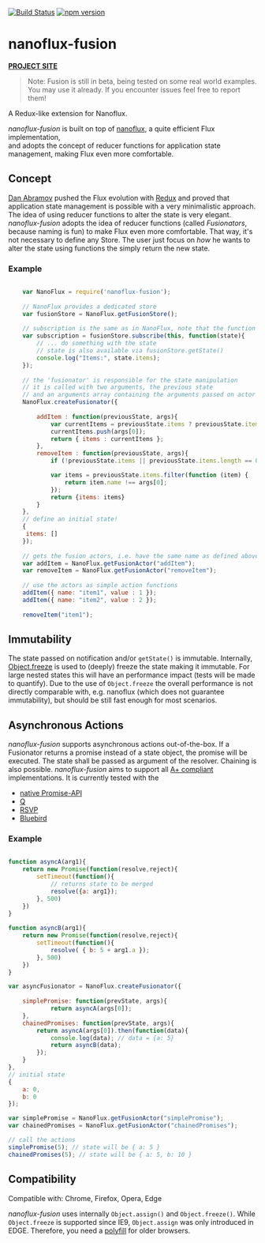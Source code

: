 [![Build Status](https://travis-ci.org/ohager/nanoflux-fusion.svg?branch=master)](https://travis-ci.org/ohager/nanoflux-fusion)
[![npm version](https://img.shields.io/npm/v/nanoflux-fusion.svg?style=flat-square)](https://www.npmjs.com/package/nanoflux-fusion)

# nanoflux-fusion

[__PROJECT SITE__](http://ohager.github.io/nanoflux/)

> Note: Fusion is still in beta, being tested on some real world examples. You may use it already. If you encounter issues feel free to report them! 

A Redux-like extension for Nanoflux.

*nanoflux-fusion* is built on top of [nanoflux](https://github.com/ohager/nanoflux), a quite efficient Flux implementation,  
and adopts the concept of reducer functions for application state management, making Flux even more comfortable.

## Concept

[Dan Abramov](https://github.com/gaearon) pushed the Flux evolution with [Redux](http://redux.js.org/) and proved that application 
state management is possible with a very minimalistic approach. The idea of using reducer functions to alter the state
is very elegant. *nanoflux-fusion* adopts the idea of reducer functions (called *Fusionators*, because naming is fun) to make Flux even more comfortable.
That way, it's not necessary to define any Store. The user just focus on *how* he wants to alter the state using
functions the simply return the new state.

### Example

```javascript

	var NanoFlux = require('nanoflux-fusion');
	
	// NanoFlux provides a dedicated store
	var fusionStore = NanoFlux.getFusionStore();
	
	// subscription is the same as in NanoFlux, note that the function passes a state (which is immutable)
	var subscription = fusionStore.subscribe(this, function(state){
		// ... do something with the state
		// state is also available via fusionStore.getState()
		console.log("Items:", state.items);
	});
	
	// the 'fusionator' is responsible for the state manipulation
	// it is called with two arguments, the previous state
	// and an arguments array containing the arguments passed on actor call.
	NanoFlux.createFusionator({
		
		addItem : function(previousState, args){
			var currentItems = previousState.items ? previousState.items.slice() :[] ;
			currentItems.push(args[0]);
			return { items : currentItems };
		},
		removeItem : function(previousState, args){
			if (!previousState.items || previousState.items.length == 0) return {};

			var items = previousState.items.filter(function (item) {
				return item.name !== args[0];
			});
			return {items: items}
		}
	}, 
	// define an initial state!
	{
	 items: []	
	});
	
	// gets the fusion actors, i.e. have the same name as defined above
	var addItem = NanoFlux.getFusionActor("addItem");
	var removeItem = NanoFlux.getFusionActor("removeItem");
	
	// use the actors as simple action functions
	addItem({ name: "item1", value : 1 });
	addItem({ name: "item2", value : 2 });
	
	removeItem("item1");

```

## Immutability
The state passed on notification and/or `getState()` is immutable. Internally, [Object.freeze](https://developer.mozilla.org/en/docs/Web/JavaScript/Reference/Global_Objects/Object/freeze) 
is used to (deeply) freeze the state making it immutable. For large nested states this will have an performance impact (tests will be made to quantify). 
Due to the use of `Object.freeze` the overall performance is not directly comparable with, e.g. nanoflux (which does not guarantee immutability), but should be still fast enough 
for most scenarios.

## Asynchronous Actions

*nanoflux-fusion* supports asynchronous actions out-of-the-box. If a Fusionator returns a promise instead of a state object,
the promise will be executed. The state shall be passed as argument of the resolver. Chaining is also possible. 
*nanoflux-fusion* aims to support all [A+ compliant](https://promisesaplus.com/) implementations. 
It is currently tested with the 

 - [native Promise-API](https://developer.mozilla.org/en/docs/Web/JavaScript/Reference/Global_Objects/Promise/)
 - [Q](https://github.com/kriskowal/q/)
 - [RSVP](https://github.com/tildeio/rsvp.js/)
 - [Bluebird](https://github.com/petkaantonov/bluebird/)
 
 ### Example
 
```javascript

function asyncA(arg1){
	return new Promise(function(resolve,reject){
		setTimeout(function(){
			// returns state to be merged
			resolve({a: arg1});
		}, 500)
	})
}
 
function asyncB(arg1){
	return new Promise(function(resolve,reject){
		setTimeout(function(){
			resolve( { b: 5 + arg1.a });
		}, 500)
	})
}

var asyncFusionator = NanoFlux.createFusionator({
	
	simplePromise: function(prevState, args){
			return asyncA(args[0]); 
	},	
	chainedPromises: function(prevState, args){
		return asyncA(args[0]).then(function(data){
			console.log(data); // data = {a: 5} 
			return asyncB(data);  
		});
	}
}, 
// initial state
{
	a: 0,
	b: 0
});

var simplePromise = NanoFlux.getFusionActor("simplePromise");
var chainedPromises = NanoFlux.getFusionActor("chainedPromises");

// call the actions
simplePromise(5); // state will be { a: 5 }
chainedPromises(5); // state will be { a: 5, b: 10 }

```

## Compatibility

Compatible with: Chrome, Firefox, Opera, Edge 

*nanoflux-fusion* uses internally `Object.assign()` and `Object.freeze()`. While `Object.freeze` is supported since IE9, `Object.assign` was only introduced in EDGE.
Therefore, you need a [polyfill](https://developer.mozilla.org/en-US/docs/Web/JavaScript/Reference/Global_Objects/Object/assign#Polyfill) for older browsers. 
 


